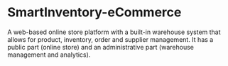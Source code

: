 # SmartInventory-eCommerce
A web-based online store platform with a built-in warehouse system that allows for product, inventory, order and supplier management. It has a public part (online store) and an administrative part (warehouse management and analytics).
